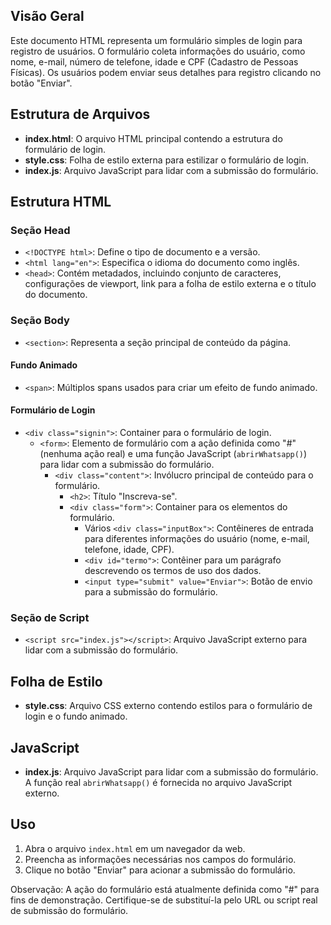 ## Visão Geral

Este documento HTML representa um formulário simples de login para registro de usuários. O formulário coleta informações do usuário, como nome, e-mail, número de telefone, idade e CPF (Cadastro de Pessoas Físicas). Os usuários podem enviar seus detalhes para registro clicando no botão "Enviar".

## Estrutura de Arquivos

- **index.html**: O arquivo HTML principal contendo a estrutura do formulário de login.
- **style.css**: Folha de estilo externa para estilizar o formulário de login.
- **index.js**: Arquivo JavaScript para lidar com a submissão do formulário.

## Estrutura HTML

### Seção Head

- `<!DOCTYPE html>`: Define o tipo de documento e a versão.
- `<html lang="en">`: Especifica o idioma do documento como inglês.
- `<head>`: Contém metadados, incluindo conjunto de caracteres, configurações de viewport, link para a folha de estilo externa e o título do documento.

### Seção Body

- `<section>`: Representa a seção principal de conteúdo da página.

#### Fundo Animado

- `<span>`: Múltiplos spans usados para criar um efeito de fundo animado.

#### Formulário de Login

- `<div class="signin">`: Container para o formulário de login.
  - `<form>`: Elemento de formulário com a ação definida como "#" (nenhuma ação real) e uma função JavaScript (`abrirWhatsapp()`) para lidar com a submissão do formulário.
    - `<div class="content">`: Invólucro principal de conteúdo para o formulário.
      - `<h2>`: Título "Inscreva-se".
      - `<div class="form">`: Container para os elementos do formulário.
        - Vários `<div class="inputBox">`: Contêineres de entrada para diferentes informações do usuário (nome, e-mail, telefone, idade, CPF).
        - `<div id="termo">`: Contêiner para um parágrafo descrevendo os termos de uso dos dados.
        - `<input type="submit" value="Enviar">`: Botão de envio para a submissão do formulário.

### Seção de Script

- `<script src="index.js"></script>`: Arquivo JavaScript externo para lidar com a submissão do formulário.

## Folha de Estilo

- **style.css**: Arquivo CSS externo contendo estilos para o formulário de login e o fundo animado.

## JavaScript

- **index.js**: Arquivo JavaScript para lidar com a submissão do formulário. A função real `abrirWhatsapp()` é fornecida no arquivo JavaScript externo.

## Uso

1. Abra o arquivo `index.html` em um navegador da web.
2. Preencha as informações necessárias nos campos do formulário.
3. Clique no botão "Enviar" para acionar a submissão do formulário.

Observação: A ação do formulário está atualmente definida como "#" para fins de demonstração. Certifique-se de substituí-la pelo URL ou script real de submissão do formulário.
